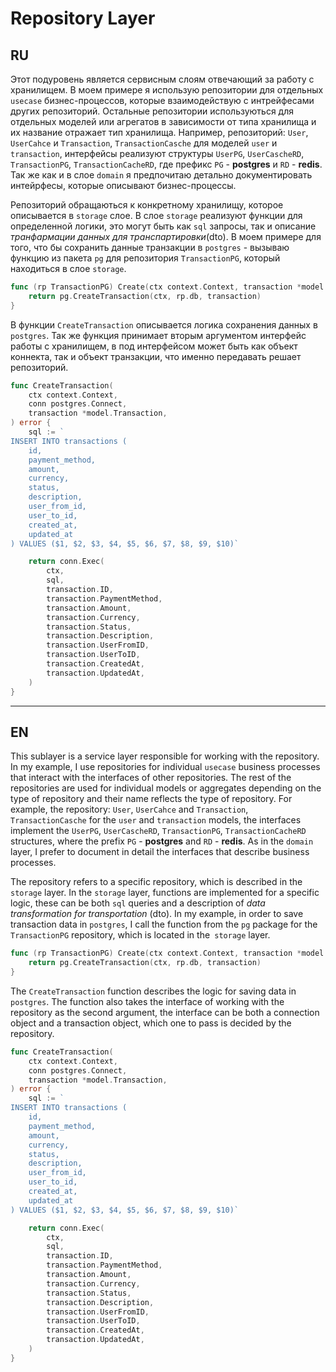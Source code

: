 # Repository Layer

## RU
Этот подуровень является сервисным слоям отвечающий за работу с хранилищем.
В моем примере я использую репозитории для отдельных `usecase` бизнес-процессов, которые взаимодействую с интрейфесами других репозиторий.
Остальные репозитории используються для отдельных моделей или агрегатов в зависимости от типа хранилища и их название отражает тип хранилища.
Например, репозиторий: `User`, `UserCahce` и `Transaction`, `TransactionCasche` для моделей `user` и `transaction`, интерфейсы реализуют структуры `UserPG`, `UserCascheRD`, `TransactionPG`, `TransactionCacheRD`, где префикс `PG` - **postgres** и `RD` - **redis**.
Так же как и в слое `domain` я предпочитаю детально документировать интейрфесы, которые описывают бизнес-процессы.

Репозиторий обращаються к конкретному хранилищу, которое описывается в `storage` слое.
В слое `storage` реализуют функции для определенной логики, это могут быть как `sql` запросы, так и описание *транфармации данных для транспартировки*(dto).
В моем примере для того, что бы сохранить данные транзакции в `postgres` - вызываю функцию из пакета `pg` для репозитория `TransactionPG`, который находиться в слое `storage`. 


```go
func (rp TransactionPG) Create(ctx context.Context, transaction *model.Transaction) error {
	return pg.CreateTransaction(ctx, rp.db, transaction)
}
```

В функции `CreateTransaction` описывается логика сохранения данных в `postgres`. Так же функция принимает вторым аргументом интерфейс работы с хранилищем, в под интерфейсом может быть как объект коннекта, так и объект транзакции, что именно передавать решает репозиторий.

```go
func CreateTransaction(
	ctx context.Context,
	conn postgres.Connect,
	transaction *model.Transaction,
) error {
	sql := `
INSERT INTO transactions (
	id,
	payment_method,
	amount,
	currency,
	status,
	description,
	user_from_id,
	user_to_id,
	created_at,
 	updated_at
) VALUES ($1, $2, $3, $4, $5, $6, $7, $8, $9, $10)`

	return conn.Exec(
		ctx,
		sql,
		transaction.ID,
		transaction.PaymentMethod,
		transaction.Amount,
		transaction.Currency,
		transaction.Status,
		transaction.Description,
		transaction.UserFromID,
		transaction.UserToID,
		transaction.CreatedAt,
		transaction.UpdatedAt,
	)
}
```
---

## EN

This sublayer is a service layer responsible for working with the repository.
In my example, I use repositories for individual `usecase` business processes that interact with the interfaces of other repositories.
The rest of the repositories are used for individual models or aggregates depending on the type of repository and their name reflects the type of repository.
For example, the repository: `User`, `UserCahce` and `Transaction`, `TransactionCasche` for the `user` and `transaction` models, the interfaces implement the `UserPG`, `UserCascheRD`, `TransactionPG`, `TransactionCacheRD` structures, where the prefix `PG` - **postgres** and `RD` - **redis**.
As in the `domain` layer, I prefer to document in detail the interfaces that describe business processes.

The repository refers to a specific repository, which is described in the `storage` layer.
In the `storage` layer, functions are implemented for a specific logic, these can be both `sql` queries and a description of *data transformation for transportation* (dto).
In my example, in order to save transaction data in `postgres`, I call the function from the `pg` package for the` TransactionPG` repository, which is located in the` storage` layer.

```go
func (rp TransactionPG) Create(ctx context.Context, transaction *model.Transaction) error {
	return pg.CreateTransaction(ctx, rp.db, transaction)
}
```

The `CreateTransaction` function describes the logic for saving data in `postgres`. The function also takes the interface of working with the repository as the second argument, the interface can be both a connection object and a transaction object, which one to pass is decided by the repository.

```go
func CreateTransaction(
	ctx context.Context,
	conn postgres.Connect,
	transaction *model.Transaction,
) error {
	sql := `
INSERT INTO transactions (
	id,
	payment_method,
	amount,
	currency,
	status,
	description,
	user_from_id,
	user_to_id,
	created_at,
 	updated_at
) VALUES ($1, $2, $3, $4, $5, $6, $7, $8, $9, $10)`

	return conn.Exec(
		ctx,
		sql,
		transaction.ID,
		transaction.PaymentMethod,
		transaction.Amount,
		transaction.Currency,
		transaction.Status,
		transaction.Description,
		transaction.UserFromID,
		transaction.UserToID,
		transaction.CreatedAt,
		transaction.UpdatedAt,
	)
}
```